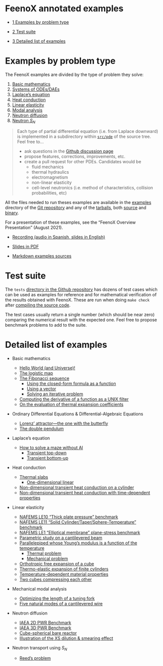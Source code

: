 # FeenoX annotated examples

- [<span class="toc-section-number">1</span> Examples by problem type][]
- [<span class="toc-section-number">2</span> Test suite][]
- [<span class="toc-section-number">3</span> Detailed list of
  examples][]

  [<span class="toc-section-number">1</span> Examples by problem type]: #examples-by-problem-type
  [<span class="toc-section-number">2</span> Test suite]: #test-suite
  [<span class="toc-section-number">3</span> Detailed list of examples]:
    #detailed-list-of-examples

# Examples by problem type

The FeenoX examples are divided by the type of problem they solve:

1.  [Basic mathematics][]
2.  [Systems of ODEs/DAEs][]
3.  [Laplace’s equation][]
4.  [Heat conduction][]
5.  [Linear elasticity][]
6.  [Modal analysis][]
7.  [Neutron diffusion][]
8.  [Neutron $S_N$][]

> Each type of partial differential equation (i.e. from Laplace
> downward) is implemented in a subdirectory within [`src/pde`][] of the
> source tree. Feel free to…
>
> - ask questions in the [Github discussion page][]
> - propose features, corrections, improvements, etc.
> - create a pull request for other PDEs. Candidates would be
>   - fluid mechanics
>   - thermal hydraulics
>   - electromagnetism
>   - non-linear elasticity
>   - cell-level neutronics (i.e. method of characteristics, collision
>     probabilities, etc)

All the files needed to run theses examples are available in the
[examples][] directory of the [Git repository][] and any of the
[tarballs][], both [source][] and [binary][].

For a presentation of these examples, see the “FeenoX Overview
Presentation” (August 2021).

- [Recording (audio in Spanish, slides in English)][]
- [Slides in PDF][]
- [Markdown examples sources][]

  [Basic mathematics]: basic.md
  [Systems of ODEs/DAEs]: daes.md
  [Laplace’s equation]: laplace.md
  [Heat conduction]: thermal.md
  [Linear elasticity]: mechanical.md
  [Modal analysis]: modal.md
  [Neutron diffusion]: neutron_diffusion.md
  [Neutron $S_N$]: neutron_sn.md
  [`src/pde`]: https://github.com/seamplex/feenox/tree/main/src/pdes
  [Github discussion page]: https://github.com/seamplex/feenox/discussions
  [examples]: https://github.com/seamplex/feenox/tree/main/examples
  [Git repository]: https://github.com/seamplex/feenox
  [tarballs]: https://www.seamplex.com/feenox/download.html
  [source]: https://www.seamplex.com/feenox/dist/src
  [binary]: https://www.seamplex.com/feenox/dist/linux
  [Recording (audio in Spanish, slides in English)]: https://youtu.be/-RJ5qn7E9uE
  [Slides in PDF]: https://www.seamplex.com/feenox/doc/2021-feenox.pdf
  [Markdown examples sources]: https://github.com/gtheler/2021-presentation

# Test suite

The `tests` [directory in the Github repository][] has dozens of test
cases which can be used as examples for reference and for mathematical
verification of the results obtained with FeenoX. These are run when
doing `make check` after [compiling the source code][].

The test cases usually return a single number (which should be near
zero) comparing the numerical result with the expected one. Feel free to
propose benchmark problems to add to the suite.

  [directory in the Github repository]: https://github.com/seamplex/feenox/tree/main/tests
  [compiling the source code]: ../doc/compile.md

# Detailed list of examples

- Basic mathematics
  - [Hello World (and Universe)!][]
  - [The logistic map][]
  - [The Fibonacci sequence][]
    - [Using the closed-form formula as a function][]
    - [Using a vector][]
    - [Solving an iterative problem][]
  - [Computing the derivative of a function as a UNIX filter][]
  - [On the evaluation of thermal expansion coefficients][]
- Ordinary Differential Equations & Differential-Algebraic Equations
  - [Lorenz’ attractor—the one with the butterfly][]
  - [The double pendulum][]
- Laplace’s equation
  - [How to solve a maze without AI][]
    - [Transient top-down][]
    - [Transient bottom-up][]
- Heat conduction
  - [Thermal slabs][]
    - [One-dimensional linear][]
  - [Non-dimensional transient heat conduction on a cylinder][]
  - [Non-dimensional transient heat conduction with time-dependent
    properties][]
- Linear elasticity
  - [NAFEMS LE10 “Thick plate pressure” benchmark][]
  - [NAFEMS LE11 “Solid Cylinder/Taper/Sphere-Temperature” benchmark][]
  - [NAFEMS LE1 “Elliptical membrane” plane-stress benchmark][]
  - [Parametric study on a cantilevered beam][]
  - [Parallelepiped whose Young’s modulus is a function of the
    temperature][]
    - [Thermal problem][]
    - [Mechanical problem][]
  - [Orthotropic free expansion of a cube][]
  - [Thermo-elastic expansion of finite cylinders][]
  - [Temperature-dependent material properties][]
  - [Two cubes compressing each other][]
- Mechanical modal analysis
  - [Optimizing the length of a tuning fork][]
  - [Five natural modes of a cantilevered wire][]
- Neutron diffusion
  - [IAEA 2D PWR Benchmark][]
  - [IAEA 3D PWR Benchmark][]
  - [Cube-spherical bare reactor][]
  - [Illustration of the XS dilution & smearing effect][]
- Neutron transport using $S_N$
  - [Reed’s problem][]

  [Hello World (and Universe)!]: basic.md#hello-world-and-universe
  [The logistic map]: basic.md#the-logistic-map
  [The Fibonacci sequence]: basic.md#the-fibonacci-sequence
  [Using the closed-form formula as a function]: basic.md#using-the-closed-form-formula-as-a-function
  [Using a vector]: basic.md#using-a-vector
  [Solving an iterative problem]: basic.md#solving-an-iterative-problem
  [Computing the derivative of a function as a UNIX filter]: basic.md#computing-the-derivative-of-a-function-as-a-unix-filter
  [On the evaluation of thermal expansion coefficients]: basic.md#on-the-evaluation-of-thermal-expansion-coefficients
  [Lorenz’ attractor—the one with the butterfly]: daes.md#lorenz-attractorthe-one-with-the-butterfly
  [The double pendulum]: daes.md#the-double-pendulum
  [How to solve a maze without AI]: laplace.md#how-to-solve-a-maze-without-ai
  [Transient top-down]: laplace.md#transient-top-down
  [Transient bottom-up]: laplace.md#transient-bottom-up
  [Thermal slabs]: thermal.md#thermal-slabs
  [One-dimensional linear]: thermal.md#one-dimensional-linear
  [Non-dimensional transient heat conduction on a cylinder]: thermal.md#non-dimensional-transient-heat-conduction-on-a-cylinder
  [Non-dimensional transient heat conduction with time-dependent properties]:
    thermal.md#non-dimensional-transient-heat-conduction-with-time-dependent-properties
  [NAFEMS LE10 “Thick plate pressure” benchmark]: mechanical.md#nafems-le10-thick-plate-pressure-benchmark
  [NAFEMS LE11 “Solid Cylinder/Taper/Sphere-Temperature” benchmark]: mechanical.md#nafems-le11-solid-cylindertapersphere-temperature-benchmark
  [NAFEMS LE1 “Elliptical membrane” plane-stress benchmark]: mechanical.md#nafems-le1-elliptical-membrane-plane-stress-benchmark
  [Parametric study on a cantilevered beam]: mechanical.md#parametric-study-on-a-cantilevered-beam
  [Parallelepiped whose Young’s modulus is a function of the temperature]:
    mechanical.md#parallelepiped-whose-youngs-modulus-is-a-function-of-the-temperature
  [Thermal problem]: mechanical.md#thermal-problem
  [Mechanical problem]: mechanical.md#mechanical-problem
  [Orthotropic free expansion of a cube]: mechanical.md#orthotropic-free-expansion-of-a-cube
  [Thermo-elastic expansion of finite cylinders]: mechanical.md#thermo-elastic-expansion-of-finite-cylinders
  [Temperature-dependent material properties]: mechanical.md#temperature-dependent-material-properties
  [Two cubes compressing each other]: mechanical.md#two-cubes-compressing-each-other
  [Optimizing the length of a tuning fork]: modal.md#optimizing-the-length-of-a-tuning-fork
  [Five natural modes of a cantilevered wire]: modal.md#five-natural-modes-of-a-cantilevered-wire
  [IAEA 2D PWR Benchmark]: neutron_diffusion.md#iaea-2d-pwr-benchmark
  [IAEA 3D PWR Benchmark]: neutron_diffusion.md#iaea-3d-pwr-benchmark
  [Cube-spherical bare reactor]: neutron_diffusion.md#cube-spherical-bare-reactor
  [Illustration of the XS dilution & smearing effect]: neutron_diffusion.md#illustration-of-the-xs-dilution-smearing-effect
  [Reed’s problem]: neutron_sn.md#reeds-problem
